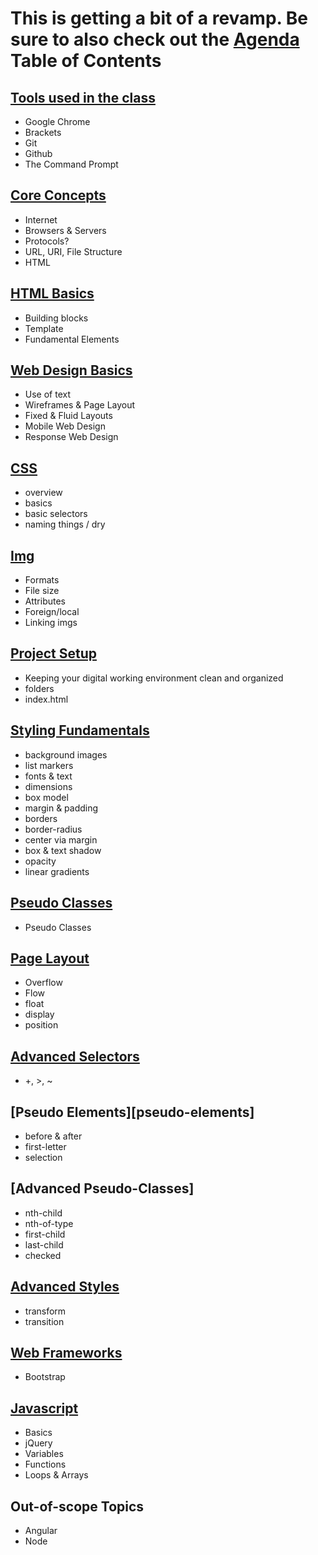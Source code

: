 This is getting a bit of a revamp. Be sure to also check out the [Agenda](Agenda)
Table of Contents
=================

[Tools used in the class][tools]
------------------
* Google Chrome
* Brackets
* Git
* Github
* The Command Prompt

[Core Concepts][concepts]
------------------
* Internet
* Browsers & Servers
* Protocols?
* URL, URI, File Structure
* HTML

[HTML Basics][html]
-----------------
* Building blocks
* Template
* Fundamental Elements


[Web Design Basics][design]
-----------------
* Use of text
* Wireframes & Page Layout
* Fixed & Fluid Layouts
* Mobile Web Design
* Response Web Design

[CSS][css]
-----------------
* overview
* basics
* basic selectors
* naming things / dry

[Img][img]
----------
* Formats
* File size
* Attributes
* Foreign/local
* Linking imgs

[Project Setup][project]
-----------------
* Keeping your digital working environment clean and organized
* folders
* index.html

[Styling Fundamentals][styling]
---------------
* background images
* list markers
* fonts & text
* dimensions
* box model
* margin & padding
* borders
* border-radius
* center via margin
* box & text shadow
* opacity
* linear gradients


[Pseudo Classes][pseudo]
-------------------
* Pseudo Classes


[Page Layout][layout]
--------------------
* Overflow
* Flow
* float
* display
* position


[Advanced Selectors][selectors]
--------------------
* +, >, ~

[Pseudo Elements][pseudo-elements]
--------------------
* before & after
* first-letter
* selection

[Advanced Pseudo-Classes]
--------------------
* nth-child
* nth-of-type
* first-child
* last-child
* checked

[Advanced Styles][styling-advanced]
----------------
* transform
* transition

[Web Frameworks][frameworks]
----------------
* Bootstrap

[Javascript][js]
----------------
* Basics
* jQuery
* Variables
* Functions
* Loops & Arrays


Out-of-scope Topics
---------------
* Angular
* Node






[tools]: Class-Tools "Class Tools"
[concepts]: Core-Concepts
[html]: Html
[design]: Web-Design
[css]: CSS-Basics
[img]: Images-on-the-Web
[project]: Project-Management
[styling]: Styling-Basics
[pseudo]: Selectors#pseudo-classes
[layout]: Page-Layout
[selectors]: Selectors
[styling-advanced]: Advanced-Styling
[frameworks]: Web-Frameworks
[js]: Javascript